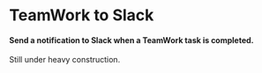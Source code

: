 # TeamWork to Slack

#### Send a notification to Slack when a TeamWork task is completed.

Still under heavy construction.

